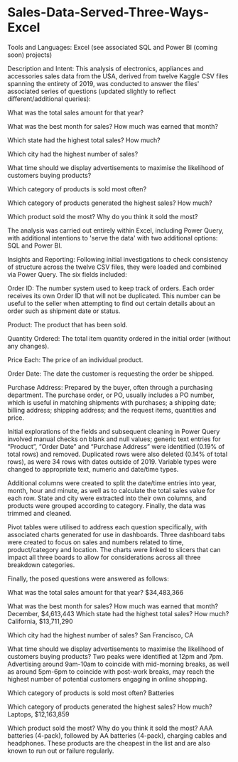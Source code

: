 # Sales-Data-Served-Three-Ways-Excel

Tools and Languages: Excel (see associated SQL and Power BI (coming soon) projects)

Description and Intent: This analysis of electronics, appliances and accessories sales data from the USA, derived from twelve Kaggle CSV files spanning the entirety of 2019, was conducted to answer the files' associated series of questions (updated slightly to reflect different/additional queries):

What was the total sales amount for that year?

What was the best month for sales? How much was earned that month?

Which state had the highest total sales? How much?

Which city had the highest number of sales?

What time should we display advertisements to maximise the likelihood of customers buying products?

Which category of products is sold most often?

Which category of products generated the highest sales? How much?

Which product sold the most? Why do you think it sold the most?

The analysis was carried out entirely within Excel, including Power Query, with additional intentions to 'serve the data' with two additional options: SQL and Power BI.

Insights and Reporting: Following initial investigations to check consistency of structure across the twelve CSV files, they were loaded and combined via Power Query. The six fields included:

Order ID: The number system used to keep track of orders. Each order receives its own Order ID that will not be duplicated. This number can be useful to the seller when attempting to find out certain details about an order such as shipment date or status.

Product: The product that has been sold.

Quantity Ordered: The total item quantity ordered in the initial order (without any changes).

Price Each: The price of an individual product.

Order Date: The date the customer is requesting the order be shipped.

Purchase Address: Prepared by the buyer, often through a purchasing department. The purchase order, or PO, usually includes a PO number, which is useful in matching shipments with purchases; a shipping date; billing address; shipping address; and the request items, quantities and price.

Initial explorations of the fields and subsequent cleaning in Power Query involved manual checks on blank and null values; generic text entries for “Product”, “Order Date” and “Purchase Address” were identified (0.19% of total rows) and removed. Duplicated rows were also deleted (0.14% of total rows), as were 34 rows with dates outside of 2019.  Variable types were changed to appropriate text, numeric and date/time types. 

Additional columns were created to split the date/time entries into year, month, hour and minute, as well as to calculate the total sales value for each row. State and city were extracted into their own columns, and products were grouped according to category. Finally, the data was trimmed and cleaned.

Pivot tables were utilised to address each question specifically, with associated charts generated for use in dashboards. Three dashboard tabs were created to focus on sales and numbers related to time, product/category and location. The charts were linked to slicers that can impact all three boards to allow for considerations across all three breakdown categories.

Finally, the posed questions were answered as follows:

What was the total sales amount for that year? $34,483,366

What was the best month for sales? How much was earned that month? December, $4,613,443
Which state had the highest total sales? How much? California, $13,711,290

Which city had the highest number of sales? San Francisco, CA

What time should we display advertisements to maximise the likelihood of customers buying products? Two peaks were identified at 12pm and 7pm. Advertising around 9am-10am to coincide with mid-morning breaks, as well as around 5pm-6pm to coincide with post-work breaks, may reach the highest number of potential customers engaging in online shopping. 

Which category of products is sold most often? Batteries

Which category of products generated the highest sales? How much? Laptops, $12,163,859

Which product sold the most? Why do you think it sold the most? AAA batteries (4-pack), followed by AA batteries (4-pack), charging cables and headphones. These products are the cheapest in the list and are also known to run out or failure regularly.
